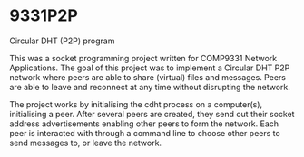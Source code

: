 # 9331P2P
Circular DHT (P2P) program

This was a socket programming project written for COMP9331 Network Applications. The goal of this project was to implement a Circular DHT P2P network where peers are able to share (virtual) files and messages. Peers are able to leave and reconnect at any time without disrupting the network.

The project works by initialising the cdht process on a computer(s), initialising a peer. After several peers are created, they send out their socket address advertisements enabling other peers to form the network. Each peer is interacted with through a command line to choose other peers to send messages to, or leave the network.
